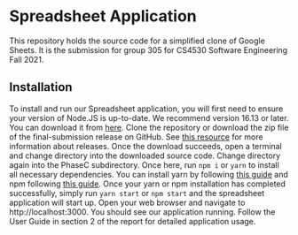 # Spreadsheet Application

This repository holds the source code for a simplified clone of Google Sheets. It is the submission for group 305 for CS4530 Software Engineering Fall 2021.

## Installation
To install and run our Spreadsheet application, you will first need to ensure your version of Node.JS is up-to-date. We recommend 
version 16.13 or later. You can download it from [here](https://nodejs.org/en/). Clone the repository or download the zip file of the final-submission 
release on GitHub. See [this resource](https://docs.github.com/en/repositories/releasing-projects-on-github/about-releases) for more information about releases. Once the download succeeds, open a terminal and change 
directory into the downloaded source code. Change directory again into the PhaseC subdirectory. Once here, run `npm i` or `yarn` to install 
all necessary dependencies. You can install yarn by following [this guide](https://classic.yarnpkg.com/lang/en/docs/install/#mac-stable) and npm following [this guide](https://docs.npmjs.com/downloading-and-installing-node-js-and-npm). Once your yarn or npm installation has 
completed successfully, simply run `yarn start` or `npm start` and the spreadsheet application will start up. Open your web browser and 
navigate to http://localhost:3000. You should see our application running. Follow the User Guide in section 2 of the report for detailed application usage.
